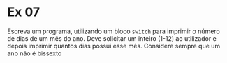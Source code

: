 # Ex 07
Escreva um programa, utilizando um bloco `switch` para imprimir o número de dias de um mês do ano. Deve solicitar um inteiro (1-12) ao utilizador e depois imprimir quantos dias possui esse mês. Considere sempre que um ano não é bissexto